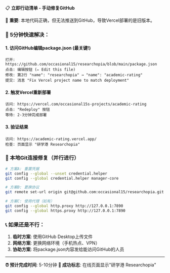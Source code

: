 📋 **立即行动清单 - 手动修复GitHub**

🚨 **重要**: 本地代码正确，但无法推送到GitHub，导致Vercel部署的是旧版本。

### 🎯 5分钟快速解决：

#### 1. 访问GitHub编辑package.json (最关键!)
```
打开: https://github.com/occasional15/researchopia/blob/main/package.json
点击: 编辑按钮 (✏️ Edit this file)
修改: 第2行 "name": "researchopia" → "name": "academic-rating"
提交: 消息 "Fix Vercel project name to match deployment"
```

#### 2. 触发Vercel重新部署
```
访问: https://vercel.com/occasional15s-projects/academic-rating
点击: "Redeploy" 按钮
等待: 2-3分钟完成部署
```

#### 3. 验证结果
```
访问: https://academic-rating.vercel.app/
检查: 页面显示 "研学港 Researchopia"
```

### 🔧 本地Git连接修复（并行进行）

```bash
# 方案A: 重置凭据
git config --global --unset credential.helper
git config --global credential.helper manager-core

# 方案B: 更换协议
git remote set-url origin git@github.com:occasional15/researchopia.git

# 方案C: 使用代理（如有）
git config --global http.proxy http://127.0.0.1:7890
git config --global https.proxy http://127.0.0.1:7890
```

### 📞 如果还是不行：

1. **临时方案**: 使用GitHub Desktop上传文件
2. **网络方案**: 更换网络环境（手机热点、VPN）
3. **协助方案**: 将package.json内容发给能访问GitHub的人员

---

**⏰ 预计完成时间**: 5-10分钟
**🎯 成功标志**: 在线页面显示"研学港 Researchopia"
